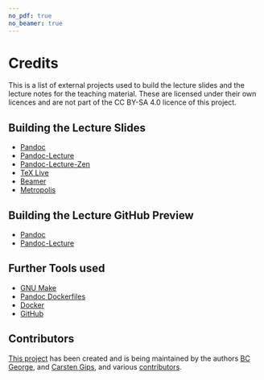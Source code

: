 ```yaml
---
no_pdf: true
no_beamer: true
---
```



# Credits

This is a list of external projects used to build the lecture slides and the lecture
notes for the teaching material. These are licensed under their own licences and are
not part of the CC BY-SA 4.0 licence of this project.


## Building the Lecture Slides

*   [Pandoc](https://github.com/jgm/pandoc)
*   [Pandoc-Lecture](https://github.com/cagix/pandoc-lecture)
*   [Pandoc-Lecture-Zen](https://github.com/cagix/pandoc-lecture-zen)
*   [TeX Live](http://tug.org/texlive/)
*   [Beamer](https://github.com/josephwright/beamer)
*   [Metropolis](https://github.com/matze/mtheme)


## Building the Lecture GitHub Preview

*   [Pandoc](https://github.com/jgm/pandoc)
*   [Pandoc-Lecture](https://github.com/cagix/pandoc-lecture)


## Further Tools used

*   [GNU Make](https://www.gnu.org/software/make/)
*   [Pandoc Dockerfiles](https://github.com/pandoc/dockerfiles)
*   [Docker](https://www.docker.com/)
*   [GitHub](https://github.com/)


## Contributors

[This project](https://github.com/Compiler-CampusMinden/CB-Vorlesung-Bachelor)
has been created and is being maintained by the authors
[BC George](https://github.com/bcg7), and
[Carsten Gips](https://github.com/cagix), and various
[contributors](https://github.com/Compiler-CampusMinden/CB-Vorlesung-Bachelor/graphs/contributors).
